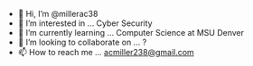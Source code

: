- 👋 Hi, I’m @millerac38
- 👀 I’m interested in ... Cyber Security
- 🌱 I’m currently learning ... Computer Science at MSU Denver
- 💞️ I’m looking to collaborate on ... ?
- 📫 How to reach me ... acmiller238@gmail.com

<!---
millerac38/millerac38 is a ✨ special ✨ repository because its `README.md` (this file) appears on your GitHub profile.
You can click the Preview link to take a look at your changes.
--->

